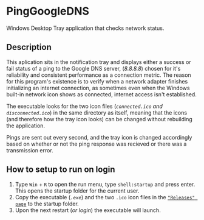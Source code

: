 # PingGoogleDNS

Windows Desktop Tray application that checks network status.

## Description

This aplication sits in the notification tray and displays either a success or fail status of a ping to the Google DNS server, (*8.8.8.8*) chosen for it's reliability and consistent performance as a connection metric. The reason for this program's existence is to verify when a network adapter finishes initializing an internet connection, as sometimes even when the Windows built-in network icon shows as connected, internet access isn't established.

The executable looks for the two icon files (*`connected.ico` and `disconnected.ico`*) in the same directory as itself, meaning that the icons (and therefore how the tray icon looks) can be changed without rebuilding the application.

Pings are sent out every second, and the tray icon is changed accordingly based on whether or not the ping response was recieved or there was a transmission error.

## How to setup to run on login

1. Type `Win` + `R` to open the run menu, type `shell:startup` and press enter. This opens the startup folder for the current user.
2. Copy the executable (*`.exe`*) and the two `.ico` icon files in the [`"Releases" page`](https://github.com/neilbalch/PingGoogleDNS/releases) to the startup folder.
3. Upon the next restart (*or login*) the executable will launch.
